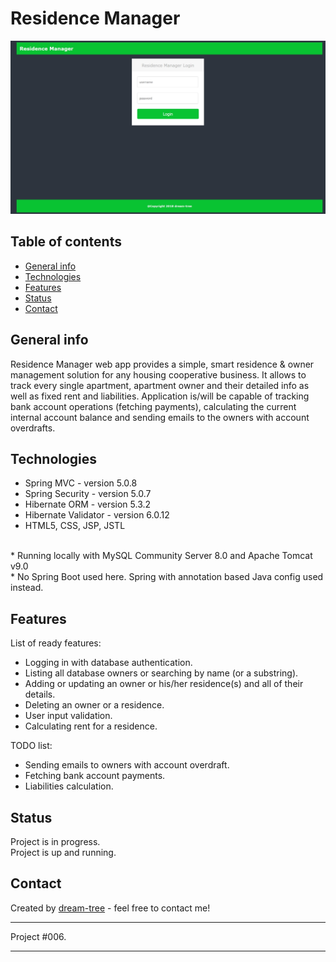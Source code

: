 # Residence Manager
![Login Page](https://github.com/dream-tree/ResidenceManager/blob/master/src/main/webapp/resources/images/login.jpg)


## Table of contents
* [General info](#general-info)
* [Technologies](#technologies)
* [Features](#features)
* [Status](#status)
* [Contact](#contact)

## General info
Residence Manager web app provides a simple, smart residence & owner management solution for any housing cooperative business.
It allows to track every single apartment, apartment owner and their detailed info as well as fixed rent and liabilities.
Application is/will be capable of tracking bank account operations (fetching payments),
calculating the current internal account balance and sending emails to the owners with account overdrafts.

## Technologies
* Spring MVC - version 5.0.8
* Spring Security - version 5.0.7
* Hibernate ORM - version 5.3.2
* Hibernate Validator - version 6.0.12
* HTML5, CSS, JSP, JSTL
<br>
* Running locally with MySQL Community Server 8.0 and Apache Tomcat v9.0
<br>
* No Spring Boot used here. Spring with annotation based Java config used instead.

## Features
List of ready features:
* Logging in with database authentication.
* Listing all database owners or searching by name (or a substring).
* Adding or updating an owner or his/her residence(s) and all of their details.
* Deleting an owner or a residence.
* User input validation.
* Calculating rent for a residence.

TODO list:
* Sending emails to owners with account overdraft.
* Fetching bank account payments.
* Liabilities calculation.

## Status
Project is in progress.<br>
Project is up and running.

## Contact
Created by [dream-tree](https://www.linkedin.com/in/marcin-klimek) - feel free to contact me!


---

Project #006.

---